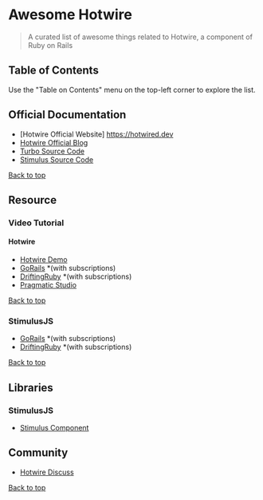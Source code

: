 # Awesome Hotwire

> A curated list of awesome things related to Hotwire, a component of Ruby on Rails

## Table of Contents

Use the "Table on Contents" menu on the top-left corner to explore the list.

## Official Documentation

- [Hotwire Official Website] https://hotwired.dev
- [Hotwire Official Blog](https://world.hey.com/hotwired)
- [Turbo Source Code](https://github.com/hotwired/turbo)
- [Stimulus Source Code](https://github.com/hotwired/stimulus)

[Back to top][link_toc]

## Resource

### Video Tutorial
#### Hotwire
- [Hotwire Demo](https://www.youtube.com/watch?v=eKY-QES1XQQ)
- [GoRails](https://gorails.com/series/hotwire-rails) *(with subscriptions)
- [DriftingRuby](https://www.driftingruby.com/episodes?query%5Bname%5D=&tag=hotwire) *(with subscriptions)
- [Pragmatic Studio](https://pragmaticstudio.com/courses/hotwire-rails)

[Back to top][link_toc]

### StimulusJS
- [GoRails](https://gorails.com/series/stimulus-js) *(with subscriptions)
- [DriftingRuby](https://www.driftingruby.com/episodes?query%5Bname%5D=&tag=stimulusjs) *(with subscriptions)


[Back to top][link_toc]

## Libraries

### StimulusJS
- [Stimulus Component](https://stimulus-components.netlify.app/)


## Community
- [Hotwire Discuss](https://discuss.hotwired.dev)

[Back to top][link_toc]


[link_toc]: #table-of-contents

